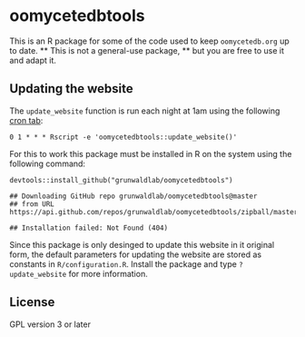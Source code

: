 oomycetedbtools
===============

This is an R package for some of the code used to keep `oomycetedb.org`
up to date. \*\* This is not a general-use package, \*\* but you are
free to use it and adapt it.

Updating the website
--------------------

The `update_website` function is run each night at 1am using the
following [cron tab](https://en.wikipedia.org/wiki/Cron):

    0 1 * * * Rscript -e 'oomycetedbtools::update_website()'

For this to work this package must be installed in R on the system using
the following command:

    devtools::install_github("grunwaldlab/oomycetedbtools")

    ## Downloading GitHub repo grunwaldlab/oomycetedbtools@master
    ## from URL https://api.github.com/repos/grunwaldlab/oomycetedbtools/zipball/master

    ## Installation failed: Not Found (404)

Since this package is only desinged to update this website in it
original form, the default parameters for updating the website are
stored as constants in `R/configuration.R`. Install the package and type
`?update_website` for more information.

License
-------

GPL version 3 or later

